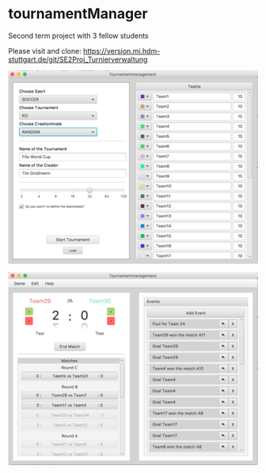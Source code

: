 # tournamentManager
Second term project with 3 fellow students

Please visit and clone: https://version.mi.hdm-stuttgart.de/git/SE2Proj_Turnierverwaltung

![alt tag](https://github.com/timgrossmann/tournamentManager/blob/master/Screenshots/Screen%20Shot%202016-01-30%20at%2013.17.29.png)

![alt tag](https://github.com/timgrossmann/tournamentManager/blob/master/Screenshots/Screen%20Shot%202016-01-30%20at%2013.18.52.png)
